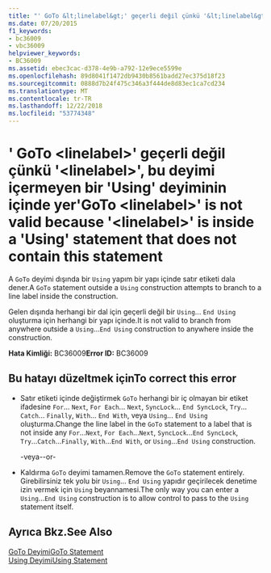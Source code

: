 ```yaml
---
title: "' GoTo &lt;linelabel&gt;' geçerli değil çünkü '&lt;linelabel&gt;', bu deyimi içermeyen bir 'Using' deyiminin içinde yer"
ms.date: 07/20/2015
f1_keywords:
- bc36009
- vbc36009
helpviewer_keywords:
- BC36009
ms.assetid: ebec3cac-d378-4e9b-a792-12e9ece5599e
ms.openlocfilehash: 89d8041f1472db9430b8561badd27ec375d18f23
ms.sourcegitcommit: 0888d7b24f475c346a3f444de8d83ec1ca7cd234
ms.translationtype: MT
ms.contentlocale: tr-TR
ms.lasthandoff: 12/22/2018
ms.locfileid: "53774348"
---
```

# <a name="goto-ltlinelabelgt-is-not-valid-because-ltlinelabelgt-is-inside-a-using-statement-that-does-not-contain-this-statement"></a><span data-ttu-id="26f6a-102">' GoTo &lt;linelabel&gt;' geçerli değil çünkü '&lt;linelabel&gt;', bu deyimi içermeyen bir 'Using' deyiminin içinde yer</span><span class="sxs-lookup"><span data-stu-id="26f6a-102">'GoTo &lt;linelabel&gt;' is not valid because '&lt;linelabel&gt;' is inside a 'Using' statement that does not contain this statement</span></span>
<span data-ttu-id="26f6a-103">A `GoTo` deyimi dışında bir `Using` yapım bir yapı içinde satır etiketi dala dener.</span><span class="sxs-lookup"><span data-stu-id="26f6a-103">A `GoTo` statement outside a `Using` construction attempts to branch to a line label inside the construction.</span></span>  
  
 <span data-ttu-id="26f6a-104">Gelen dışında herhangi bir dal için geçerli değil bir `Using`... `End Using` oluşturma için herhangi bir yapı içinde.</span><span class="sxs-lookup"><span data-stu-id="26f6a-104">It is not valid to branch from anywhere outside a `Using`...`End Using` construction to anywhere inside the construction.</span></span>  
  
 <span data-ttu-id="26f6a-105">**Hata Kimliği:** BC36009</span><span class="sxs-lookup"><span data-stu-id="26f6a-105">**Error ID:** BC36009</span></span>  
  
## <a name="to-correct-this-error"></a><span data-ttu-id="26f6a-106">Bu hatayı düzeltmek için</span><span class="sxs-lookup"><span data-stu-id="26f6a-106">To correct this error</span></span>  
  
-   <span data-ttu-id="26f6a-107">Satır etiketi içinde değiştirmek `GoTo` herhangi bir iç olmayan bir etiket ifadesine `For`... `Next`, `For Each`... `Next`, `SyncLock`... `End SyncLock`, `Try`... `Catch`... `Finally`, `With`... `End With`, veya `Using`... `End Using` oluşturma.</span><span class="sxs-lookup"><span data-stu-id="26f6a-107">Change the line label in the `GoTo` statement to a label that is not inside any `For`...`Next`, `For Each`...`Next`, `SyncLock`...`End SyncLock`, `Try`...`Catch`...`Finally`, `With`...`End With`, or `Using`...`End Using` construction.</span></span>  
  
     <span data-ttu-id="26f6a-108">-veya-</span><span class="sxs-lookup"><span data-stu-id="26f6a-108">-or-</span></span>  
  
-   <span data-ttu-id="26f6a-109">Kaldırma `GoTo` deyimi tamamen.</span><span class="sxs-lookup"><span data-stu-id="26f6a-109">Remove the `GoTo` statement entirely.</span></span> <span data-ttu-id="26f6a-110">Girebilirsiniz tek yolu bir `Using`... `End Using` yapıdır geçirilecek denetime izin vermek için `Using` beyannamesi.</span><span class="sxs-lookup"><span data-stu-id="26f6a-110">The only way you can enter a `Using`...`End Using` construction is to allow control to pass to the `Using` statement itself.</span></span>  
  
## <a name="see-also"></a><span data-ttu-id="26f6a-111">Ayrıca Bkz.</span><span class="sxs-lookup"><span data-stu-id="26f6a-111">See Also</span></span>  
 [<span data-ttu-id="26f6a-112">GoTo Deyimi</span><span class="sxs-lookup"><span data-stu-id="26f6a-112">GoTo Statement</span></span>](../../visual-basic/language-reference/statements/goto-statement.md)  
 [<span data-ttu-id="26f6a-113">Using Deyimi</span><span class="sxs-lookup"><span data-stu-id="26f6a-113">Using Statement</span></span>](../../visual-basic/language-reference/statements/using-statement.md)
